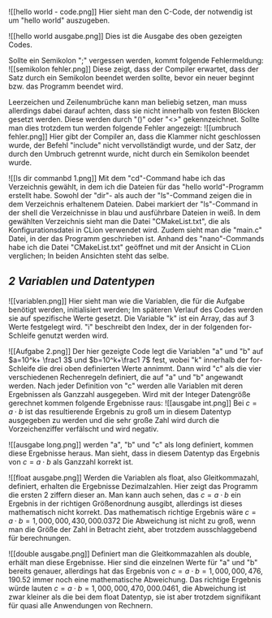 ![[hello world - code.png]]
Hier sieht man den C-Code, der notwendig ist um "hello world" auszugeben.

![[hello world ausgabe.png]]
Dies ist die Ausgabe des oben gezeigten Codes. 

Sollte ein Semikolon ";" vergessen werden, kommt folgende Fehlermeldung:
![[semikolon fehler.png]]
Diese zeigt, dass der Compiler erwartet, dass der Satz durch ein Semikolon beendet werden sollte, bevor ein neuer beginnt bzw. das Programm beendet wird.

Leerzeichen und Zeilenumbrüche kann man beliebig setzen, man muss allerdings dabei darauf achten, dass sie nicht innerhalb von festen Blöcken gesetzt werden. Diese werden durch "()" oder "<>" gekennzeichnet.
Sollte man dies trotzdem tun werden folgende Fehler angezeigt:
![[umbruch fehler.png]]
Hier gibt der Compiler an, dass die Klammer nicht geschlossen wurde, der Befehl "include" nicht vervollständigt wurde, und der Satz, der durch den Umbruch getrennt wurde, nicht durch ein Semikolon beendet wurde.

![[ls dir commanbd 1.png]]
Mit dem "cd"-Command habe ich das Verzeichnis gewählt, in dem ich die Dateien für das "hello world"-Programm erstellt habe. Sowohl der "dir"- als auch der "ls"-Command  zeigen die in dem Verzeichnis erhaltenem Dateien. Dabei markiert der "ls"-Command in der shell die Verzeichnisse in blau und ausführbare Dateien in weiß.
In dem gewählten Verzeichnis sieht man die Datei "CMakeList.txt", die als Konfigurationsdatei in CLion verwendet wird. Zudem sieht man die "main.c" Datei, in der das Programm geschrieben ist.
Anhand des "nano"-Commands habe ich die Datei "CMakeList.txt" geöffnet und mit der Ansicht in CLion verglichen; In beiden Ansichten steht das selbe.


## *2 Variablen und Datentypen*
![[variablen.png]]
Hier sieht man wie die Variablen, die für die Aufgabe benötigt werden, initialisiert werden; Im späteren Verlauf des Codes werden sie auf spezifische Werte gesetzt. Die Variable "k" ist ein Array, das auf 3 Werte festgelegt wird. "i" beschreibt den Index, der in der folgenden for-Schleife genutzt werden wird.

![[Aufgabe 2.png]]
Der hier gezeigte Code legt die Variablen "a" und "b" auf $a=10^k+ \frac1 3$ und $b=10^k+\frac1 7$ fest, wobei "k" innerhalb der for-Schleife die drei oben definierten Werte annimmt. 
Dann wird "c" als die vier verschiedenen Rechenregeln definiert, die auf "a" und "b" angewandt werden. Nach jeder Definition von "c" werden alle Variablen mit deren Ergebnissen als Ganzzahl ausgegeben.
Wird mit der Integer Datengröße gerechnet kommen folgende Ergebnisse raus:
![[ausgabe int.png]]
Bei $c=a\cdot b$ ist das resultierende Ergebnis zu groß um in diesem Datentyp ausgegeben zu werden und die sehr große Zahl wird durch die Vorzeichenziffer verfälscht und wird negativ.

![[ausgabe long.png]]
werden "a", "b" und "c" als long definiert, kommen diese Ergebnisse heraus. Man sieht, dass in diesem Datentyp das Ergebnis von $c=a\cdot b$ als Ganzzahl korrekt ist.

![[float ausgabe.png]]
Werden die Variablen als float, also Gleitkommazahl, definiert, erhalten die Ergebnisse Dezimalzahlen. Hier zeigt das Programm die ersten 2 ziffern dieser an. Man kann auch sehen, das $c=a\cdot b$ ein Ergebnis in der richtigen Größenordnung ausgibt, allerdings ist dieses mathematisch nicht korrekt. Das mathematisch richtige Ergebnis wäre $c=a\cdot b = 1,000,000,430,000.0372$ Die Abweichung ist nicht zu groß, wenn man die Größe der Zahl in Betracht zieht, aber trotzdem ausschlaggebend für berechnungen.

![[double ausgabe.png]]
Definiert man die Gleitkommazahlen als double, erhält man diese Ergebnisse. Hier sind die einzelnen Werte für "a" und "b" bereits genauer, allerdings hat das Ergebnis von $c=a\cdot b= 1,000,000,476,190.52$ immer noch eine mathematische Abweichung. Das richtige Ergebnis würde lauten $c = a\cdot b= 1,000,000,470,000.0461$, die Abweichung ist zwar kleiner als die bei dem float Datentyp, sie ist aber trotzdem signifikant für quasi alle Anwendungen von Rechnern.